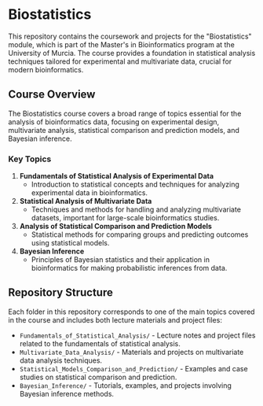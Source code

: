 # Biostatistics 

This repository contains the coursework and projects for the "Biostatistics" module, which is part of the Master's in Bioinformatics program at the University of Murcia. The course provides a foundation in statistical analysis techniques tailored for experimental and multivariate data, crucial for modern bioinformatics.

## Course Overview

The Biostatistics course covers a broad range of topics essential for the analysis of bioinformatics data, focusing on experimental design, multivariate analysis, statistical comparison and prediction models, and Bayesian inference. 

### Key Topics

1. **Fundamentals of Statistical Analysis of Experimental Data**
   - Introduction to statistical concepts and techniques for analyzing experimental data in bioinformatics.
2. **Statistical Analysis of Multivariate Data**
   - Techniques and methods for handling and analyzing multivariate datasets, important for large-scale bioinformatics studies.
3. **Analysis of Statistical Comparison and Prediction Models**
   - Statistical methods for comparing groups and predicting outcomes using statistical models.
4. **Bayesian Inference**
   - Principles of Bayesian statistics and their application in bioinformatics for making probabilistic inferences from data.

## Repository Structure

Each folder in this repository corresponds to one of the main topics covered in the course and includes both lecture materials and project files:

- `Fundamentals_of_Statistical_Analysis/` - Lecture notes and project files related to the fundamentals of statistical analysis.
- `Multivariate_Data_Analysis/` - Materials and projects on multivariate data analysis techniques.
- `Statistical_Models_Comparison_and_Prediction/` - Examples and case studies on statistical comparison and prediction.
- `Bayesian_Inference/` - Tutorials, examples, and projects involving Bayesian inference methods.

